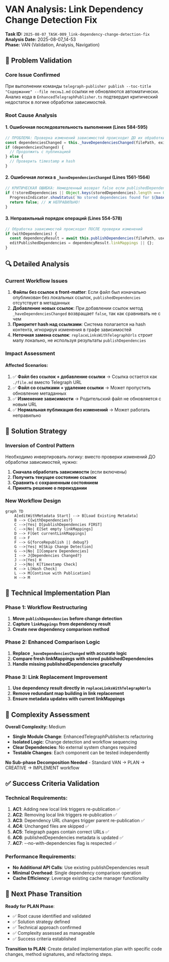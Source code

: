 # VAN Analysis: Link Dependency Change Detection Fix

**Task ID:** `2025-08-07_TASK-009_link-dependency-change-detection-fix`  
**Analysis Date:** 2025-08-07_14-53  
**Phase:** VAN (Validation, Analysis, Navigation)  

## 🎯 Problem Validation

### Core Issue Confirmed
При выполнении команды `telegraph-publisher publish --toc-title "Содержание" --file песнь1.md` ссылки не обновляются автоматически. Анализ кода в `EnhancedTelegraphPublisher.ts` подтвердил критический недостаток в логике обработки зависимостей.

### Root Cause Analysis

#### 1. **Ошибочная последовательность выполнения** (Lines 584-595)
```typescript
// ПРОБЛЕМА: Проверка изменений зависимостей происходит ДО их обработки
const dependenciesChanged = this._haveDependenciesChanged(filePath, existingMetadata);
if (dependenciesChanged) {
  // Продолжить с публикацией
} else {
  // Проверить timestamp и hash
}
```

#### 2. **Ошибочная логика в `_haveDependenciesChanged`** (Lines 1561-1564)
```typescript
// КРИТИЧЕСКАЯ ОШИБКА: Немедленный возврат false если publishedDependencies отсутствует
if (!storedDependencies || Object.keys(storedDependencies).length === 0) {
  ProgressIndicator.showStatus(`No stored dependencies found for ${basename(filePath)} - skipping dependency change detection.`, "info");
  return false; // ❌ НЕПРАВИЛЬНО!
}
```

#### 3. **Неправильный порядок операций** (Lines 554-578)
```typescript
// Обработка зависимостей происходит ПОСЛЕ проверки изменений
if (withDependencies) {
  const dependencyResult = await this.publishDependencies(filePath, username, recursiveOptions);
  editPublishedDependencies = dependencyResult.linkMappings || {};
}
```

## 🔍 Detailed Analysis

### Current Workflow Issues

1. **Файлы без ссылок в front-matter**: Если файл был изначально опубликован без локальных ссылок, `publishedDependencies` отсутствует в метаданных
2. **Добавление новых ссылок**: При добавлении ссылок метод `_haveDependenciesChanged` возвращает `false`, так как сравнивать не с чем
3. **Приоритет hash над ссылками**: Система полагается на hash контента, игнорируя изменения в графе зависимостей
4. **Неточная замена ссылок**: `replaceLinksWithTelegraphUrls` строит мапу локально, не используя результаты `publishDependencies`

### Impact Assessment

#### Affected Scenarios:
1. ✅ **Файл без ссылок + добавление ссылки** → Ссылка остается как `./file.md` вместо Telegraph URL
2. ✅ **Файл со ссылками + удаление ссылки** → Может пропустить обновление метаданных
3. ✅ **Изменение зависимости** → Родительский файл не обновляется с новым URL
4. ✅ **Нормальная публикация без изменений** → Может работать неправильно

## 🎯 Solution Strategy

### Inversion of Control Pattern
Необходимо инвертировать логику: вместо проверки изменений ДО обработки зависимостей, нужно:

1. **Сначала обработать зависимости** (если включены)
2. **Получить текущее состояние ссылок** 
3. **Сравнить с сохраненным состоянием**
4. **Принять решение о переиздании**

### New Workflow Design

```mermaid
graph TD
    A[editWithMetadata Start] --> B[Load Existing Metadata]
    B --> C{withDependencies?}
    C -->|Yes| D[publishDependencies FIRST]
    C -->|No| E[Set empty linkMappings]
    D --> F[Get currentLinkMappings]
    E --> F
    F --> G{forceRepublish || debug?}
    G -->|Yes| H[Skip Change Detection]
    G -->|No| I[Compare Dependencies]
    I --> J{Dependencies Changed?}
    J -->|Yes| H
    J -->|No| K[Timestamp Check]
    K --> L[Hash Check]
    L --> M[Continue with Publication]
    H --> M
```

## 🔧 Technical Implementation Plan

### Phase 1: Workflow Restructuring
1. **Move `publishDependencies` before change detection**
2. **Capture `linkMappings` from dependency result**
3. **Create new dependency comparison method**

### Phase 2: Enhanced Comparison Logic
1. **Replace `_haveDependenciesChanged` with accurate logic**
2. **Compare fresh linkMappings with stored publishedDependencies**
3. **Handle missing publishedDependencies gracefully**

### Phase 3: Link Replacement Improvement
1. **Use dependency result directly in `replaceLinksWithTelegraphUrls`**
2. **Remove redundant map building in link replacement**
3. **Ensure metadata updates with current linkMappings**

## 🧩 Complexity Assessment

**Overall Complexity:** Medium  
- **Single Module Change**: EnhancedTelegraphPublisher.ts refactoring
- **Isolated Logic**: Change detection and workflow sequencing  
- **Clear Dependencies**: No external system changes required
- **Testable Changes**: Each component can be tested independently

**No Sub-phase Decomposition Needed** - Standard VAN → PLAN → CREATIVE → IMPLEMENT workflow

## ✅ Success Criteria Validation

### Technical Requirements:
1. **AC1**: Adding new local link triggers re-publication ✅
2. **AC2**: Removing local link triggers re-publication ✅  
3. **AC3**: Dependency URL changes trigger parent re-publication ✅
4. **AC4**: Unchanged files are skipped ✅
5. **AC5**: Telegraph pages contain correct URLs ✅
6. **AC6**: publishedDependencies metadata is updated ✅
7. **AC7**: --no-with-dependencies flag is respected ✅

### Performance Requirements:
- **No Additional API Calls**: Use existing publishDependencies result
- **Minimal Overhead**: Single dependency comparison operation
- **Cache Efficiency**: Leverage existing cache manager functionality

## 🚀 Next Phase Transition

**Ready for PLAN Phase**: 
- ✅ Root cause identified and validated
- ✅ Solution strategy defined  
- ✅ Technical approach confirmed
- ✅ Complexity assessed as manageable
- ✅ Success criteria established

**Transition to PLAN**: Create detailed implementation plan with specific code changes, method signatures, and refactoring steps. 